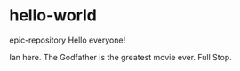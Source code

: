 # hello-world
epic-repository
Hello everyone!

Ian here. The Godfather is the greatest movie ever. Full Stop.
